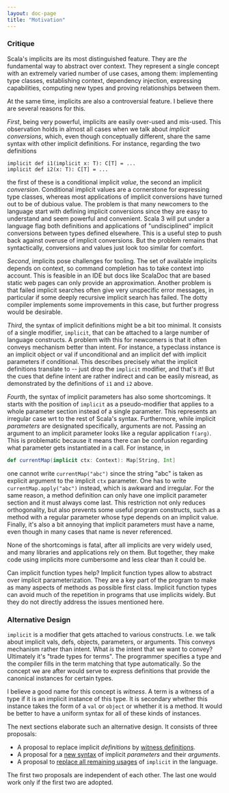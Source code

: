 ```yaml
---
layout: doc-page
title: "Motivation"
---
```


### Critique

Scala's implicits are its most distinguished feature. They are _the_ fundamental way to abstract over context. They represent a single concept with an extremely varied number of use cases, among them: implementing type classes, establishing context, dependency injection, expressing capabilities, computing new types and proving relationships between them.

At the same time, implicits are also a controversial feature. I believe there are several reasons for this.

_First_, being very powerful, implicits are easily over-used and mis-used. This observation holds in almost all cases when we talk about _implicit conversions_, which, even though conceptually different, share the same syntax with other implicit definitions. For instance,
regarding the two definitions

    implicit def i1(implicit x: T): C[T] = ...
    implicit def i2(x: T): C[T] = ...

the first of these is a conditional implicit _value_, the second an implicit _conversion_. Conditional implicit values are a cornerstone for expressing type classes, whereas most applications of implicit conversions have turned out to be of dubious value. The problem is that many newcomers to the language start with defining implicit conversions since they are easy to understand and seem powerful and convenient. Scala 3 will put under a language flag both definitions and applications of "undisciplined" implicit conversions between types defined elsewhere. This is a useful step to push back against overuse of implicit conversions. But the problem remains that syntactically, conversions and values just look too similar for comfort.

_Second_, implicits pose challenges for tooling. The set of available implicits depends on context, so command completion has to take context into account. This is feasible in an IDE but docs like ScalaDoc that are based static web pages can only provide an approximation. Another problem is that failed implicit searches often give very unspecific error messages, in particular if some deeply recursive implicit search has failed. The dotty compiler implements some improvements in this case, but further progress would be desirable.

_Third_, the syntax of implicit definitions might be a bit too minimal. It consists of a single modifier, `implicit`, that can be attached to a large number of language constructs. A problem with this for newcomers is that it often conveys mechanism better than intent. For instance, a typeclass instance is an implicit object or val if unconditional and an implicit def with implicit parameters if conditional. This describes precisely what the implicit definitions translate to -- just drop the `implicit` modifier, and that's it! But the cues that define intent are rather indirect and can be easily misread, as demonstrated by the definitions of `i1` and `i2` above.

_Fourth_, the syntax of implicit parameters has also some shortcomings. It starts with the position of `implicit` as a pseudo-modifier that applies to a whole parameter section instead of a single parameter. This represents an irregular case wrt to the rest of Scala's syntax. Furthermore, while implicit _parameters_ are designated specifically, arguments are not. Passing an argument to an implicit parameter looks like a regular application `f(arg)`. This is problematic because it means there can be confusion regarding what parameter gets instantiated in a call. For instance, in
```scala
def currentMap(implicit ctx: Context): Map[String, Int]
```
one cannot write `currentMap("abc")` since the string "abc" is taken as explicit argument to the implicit `ctx` parameter. One has to write `currentMap.apply("abc")` instead, which is awkward and irregular. For the same reason, a method definition can only have one implicit parameter section and it must always come last. This restriction not only reduces orthogonality, but also prevents some useful program constructs, such as a method with a regular parameter whose type depends on an implicit value. Finally, it's also a bit annoying that implicit parameters must have a name, even though in many cases that name is never referenced.

None of the shortcomings is fatal, after all implicits are very widely used, and many libraries and applications rely on them. But together, they make code using implicits more cumbersome and less clear than it could be.

Can implicit function types help? Implicit function types allow to abstract over implicit parameterization. They are a key part of the program to make as many aspects of methods as possible first class. Implicit function types can avoid much of the repetition in programs that use implicits widely. But they do not directly address the issues mentioned here.

### Alternative Design

`implicit` is a modifier that gets attached to various constructs. I.e. we talk about implicit vals, defs, objects, parameters, or arguments. This conveys mechanism rather than intent. What _is_ the intent that we want to convey? Ultimately it's "trade types for terms". The programmer specifies a type and the compiler fills in the term matching that type automatically. So the concept we are after would serve to express definitions that provide the canonical instances for certain types.

I believe a good name for this concept is _witness_. A term is a witness of a type if it is an implicit instance of this type. It is secondary whether this instance takes the form of a `val` or `object` or whether it is a method. It would be better to have a uniform syntax for all of these kinds of instances.

The next sections elaborate such an alternative design. It consists of three proposals:

 - A proposal to replace implicit _definitions_ by [witness definitions](./witnesses.html).
 - A proposal for a [new syntax](./witness-params.html) of implicit _parameters_ and their _arguments_.
 - A proposal to [replace all remaining usages](./replacing-implicits) of `implicit` in the language.

The first two proposals are independent of each other. The last one would work only if the first two are adopted.

